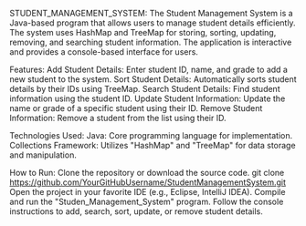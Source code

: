 STUDENT_MANAGEMENT_SYSTEM: The Student Management System is a Java-based program that allows users to manage student details efficiently. The system uses HashMap and TreeMap for storing, sorting, updating, removing, and searching student information. The application is interactive and provides a console-based interface for users.

Features:
Add Student Details:
       Enter student ID, name, and grade to add a new student to the system.
Sort Student Details:
       Automatically sorts student details by their IDs using TreeMap.
Search Student Details:
       Find student information using the student ID.
Update Student Information:
       Update the name or grade of a specific student using their ID.
Remove Student Information:
       Remove a student from the list using their ID.

Technologies Used:
Java: Core programming language for implementation.
Collections Framework: Utilizes "HashMap" and "TreeMap" for data storage and manipulation.

How to Run:
Clone the repository or download the source code.
git clone https://github.com/YourGitHubUsername/StudentManagementSystem.git
Open the project in your favorite IDE (e.g., Eclipse, IntelliJ IDEA).
Compile and run the "Studen_Management_System" program.
Follow the console instructions to add, search, sort, update, or remove student details.
